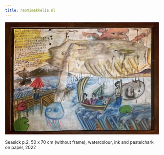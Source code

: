 ```yaml
---
title: naomimakkelie.nl
---
```


<link type="text/css" rel="stylesheet" href="style/main.css" />

![Seasick p.2](images/Seasick_p2.jpg "Seasick p.2")
<figcaption>Seasick p.2, 50 x 70 cm (without frame), watercolour, ink and pastelchark on paper, 2022</figcaption>
